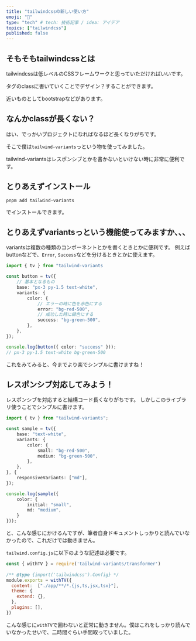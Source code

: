 ```yaml
---
title: "tailwindcssの新しい使い方"
emoji: "🙌"
type: "tech" # tech: 技術記事 / idea: アイデア
topics: ["tailwindcss"]
published: false
---
```


## そもそもtailwindcssとは
tailwindcssは低レベルのCSSフレームワークと思っていただければいいです。

タグのclassに書いていくことでデザイン？することができます。

近いものとしてbootstrapなどがあります。

## なんかclassが長くない？
はい、でっかいプロジェクトになればなるほど長くなりがちです。

そこで僕は`tailwind-variants`っという物を使ってみました。

tailwind-variantsはレスポンシブとかを書かないといけない時に非常に便利です。

## とりあえずインストール
`pnpm add tailwind-variants`

でインストールできます。

## とりあえずvariantsっという機能使ってみますか、、、
variantsは複数の種類のコンポーネントとかを書くときとかに便利です。
例えばbuttonなどで、`Error`, `Success`などを分けるときとかに使えます。

```ts
import { tv } from "tailwind-variants

const button = tv({
    // 基本となるもの
    base: "px-3 py-1.5 text-white",
    variants: {
        color: {
            // エラーの時に色を赤色にする
            error: "bg-red-500",
            // 成功した時に緑色にする
            success: "bg-green-500",
        },
    },
});

console.log(button({ color: "success" }));
// px-3 py-1.5 text-white bg-green-500
```

これをみてみると、今までより楽でシンプルに書けますね！

## レスポンシブ対応してみよう！
レスポンシブを対応すると結構コード長くなりがちです。
しかしこのライブラリ使うことでシンプルに書けます。

```ts
import { tv } from "tailwind-variants";

const sample = tv({
    base: "text-white",
    variants: {
        color: {
            small: "bg-red-500",
            medium: "bg-green-500",
        },
    },
}, {
    responsiveVariants: ["md"],
});

console.log(sample({
    color: {
        initial: "small",
        md: "medium",
    }
}));
```

と、こんな感じにかけるんですが、筆者自身ドキュメントしっかりと読んでいなかったので、これだけでは動きません。

`tailwind.config.js`に以下のような記述は必要です。

```js:tailwind.config.js
const { withTV } = require('tailwind-variants/transformer')
 
/** @type {import('tailwindcss').Config} */
module.exports = withTV({
  content:  ["./app/**/*.{js,ts,jsx,tsx}"],
  theme: {
    extend: {},
  },
  plugins: [],
})
```

こんな感じに`withTV`で囲わないと正常に動きません。僕はこれをしっかり読んでいなかったせいで、二時間ぐらい手間取っていました。